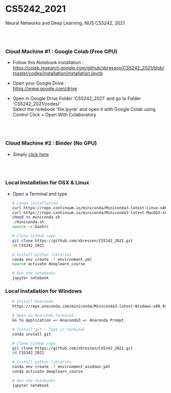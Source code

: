 # CS5242_2021
Neural Networks and Deep Learning, NUS CS5242, 2021


<br><br>


### Cloud Machine #1 : Google Colab (Free GPU)

* Follow this Notebook installation :<br>
https://colab.research.google.com/github/xbresson/CS5242_2021/blob/master/codes/installation/installation.ipynb

* Open your Google Drive :<br>
https://www.google.com/drive

* Open in Google Drive Folder 'CS5242_2021' and go to Folder 'CS5242_2021/codes/'<br>
Select the notebook 'file.ipynb' and open it with Google Colab using Control Click + Open With Colaboratory



<br><br>

### Cloud Machine #2 : Binder (No GPU)

* Simply [click here]

[Click here]: https://mybinder.org/v2/gh/xbresson/CS5242_2021/main



<br><br>

### Local Installation for OSX & Linux

* Open a Terminal and type


```sh
   # Conda installation
   curl https://repo.continuum.io/miniconda/Miniconda3-latest-Linux-x86_64.sh -o miniconda.sh -J -L -k # Linux
   curl https://repo.continuum.io/miniconda/Miniconda3-latest-MacOSX-x86_64.sh -o miniconda.sh -J -L -k # OSX
   chmod +x miniconda.sh
   ./miniconda.sh
   source ~/.bashrc

   # Clone GitHub repo
   git clone https://github.com/xbresson/CS5242_2021.git
   cd CS5242_2021

   # Install python libraries
   conda env create -f environment.yml
   source activate deeplearn_course

   # Run the notebooks
   jupyter notebook
   ```




### Local Installation for Windows 

```sh
   # Install Anaconda 
   https://repo.anaconda.com/miniconda/Miniconda3-latest-Windows-x86_64.exe

   # Open an Anaconda Terminal 
   Go to Application => Anaconda3 => Anaconda Prompt 

   # Install git : Type in terminal
   conda install git 

   # Clone GitHub repo
   git clone https://github.com/xbresson/CS5242_2021.git
   cd CS5242_2021

   # Install python libraries
   conda env create -f environment_windows.yml
   conda activate deeplearn_course

   # Run the notebooks
   jupyter notebook
   ```







<br><br><br><br><br><br>